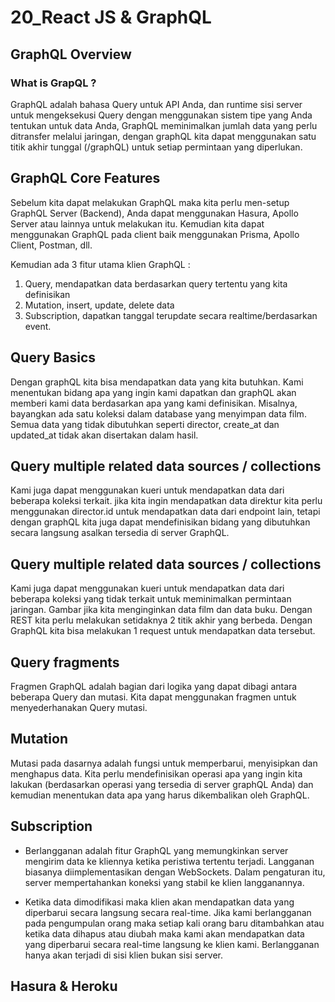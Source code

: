 # 20_React JS & GraphQL

## GraphQL Overview

### What is GrapQL ?

GraphQL adalah bahasa Query untuk API Anda, dan runtime sisi server untuk mengeksekusi Query dengan menggunakan sistem tipe yang Anda tentukan untuk data Anda, GraphQL meminimalkan jumlah data yang perlu ditransfer melalui jaringan, dengan graphQL kita dapat menggunakan satu titik akhir tunggal (/graphQL) untuk setiap permintaan yang diperlukan.

## GraphQL Core Features

Sebelum kita dapat melakukan GraphQL maka kita perlu men-setup GraphQL Server (Backend), Anda dapat menggunakan Hasura, Apollo Server atau lainnya untuk melakukan itu. Kemudian kita dapat menggunakan GraphQL pada client baik menggunakan Prisma, Apollo Client, Postman, dll.

Kemudian ada 3 fitur utama klien GraphQL :
1. Query, mendapatkan data berdasarkan query tertentu yang kita definisikan
2. Mutation, insert, update, delete data
3. Subscription, dapatkan tanggal terupdate secara realtime/berdasarkan event.

## Query Basics

Dengan graphQL kita bisa mendapatkan data yang kita butuhkan. Kami menentukan bidang apa yang ingin kami dapatkan dan graphQL akan memberi kami data berdasarkan apa yang kami definisikan. Misalnya, bayangkan ada satu koleksi dalam database yang menyimpan data film. Semua data yang tidak dibutuhkan seperti director, create_at dan updated_at tidak akan disertakan dalam hasil.

## Query multiple related data sources / collections

Kami juga dapat menggunakan kueri untuk mendapatkan data dari beberapa koleksi terkait. jika kita ingin mendapatkan data direktur kita perlu menggunakan director.id untuk mendapatkan data dari endpoint lain, tetapi dengan graphQL kita juga dapat mendefinisikan bidang yang dibutuhkan secara langsung asalkan tersedia di server GraphQL.

## Query multiple related data sources / collections

Kami juga dapat menggunakan kueri untuk mendapatkan data dari beberapa koleksi yang tidak terkait untuk meminimalkan permintaan jaringan. Gambar jika kita menginginkan data film dan data buku. Dengan REST kita perlu melakukan setidaknya 2 titik akhir yang berbeda. Dengan GraphQL kita bisa melakukan 1 request untuk mendapatkan data tersebut.

## Query fragments

Fragmen GraphQL adalah bagian dari logika yang dapat dibagi antara beberapa Query dan mutasi. Kita dapat menggunakan fragmen untuk menyederhanakan Query mutasi.

## Mutation 

Mutasi pada dasarnya adalah fungsi untuk memperbarui, menyisipkan dan menghapus data. Kita perlu mendefinisikan operasi apa yang ingin kita lakukan (berdasarkan operasi yang tersedia di server graphQL Anda) dan kemudian menentukan data apa yang harus dikembalikan oleh GraphQL.

## Subscription

- Berlangganan adalah fitur GraphQL yang memungkinkan server mengirim data ke kliennya ketika peristiwa tertentu terjadi. Langganan biasanya diimplementasikan dengan WebSockets. Dalam pengaturan itu, server mempertahankan koneksi yang stabil ke klien langganannya.

- Ketika data dimodifikasi maka klien akan mendapatkan data yang diperbarui secara langsung secara real-time. Jika kami berlangganan pada pengumpulan orang maka setiap kali orang baru ditambahkan atau ketika data dihapus atau diubah maka kami akan mendapatkan data yang diperbarui secara real-time langsung ke klien kami. Berlangganan hanya akan terjadi di sisi klien bukan sisi server.

## Hasura & Heroku